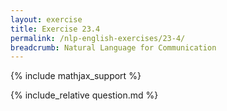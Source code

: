 ```yaml
---
layout: exercise
title: Exercise 23.4
permalink: /nlp-english-exercises/23-4/
breadcrumb: Natural Language for Communication
---
```


{% include mathjax_support %}

<div><i class="arrow-up loader" data-chapter="nlp-english-exercises" data-exercise="ex_4" data-rating="0"></i></div>
{% include_relative question.md %}
